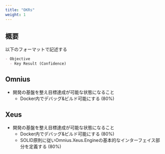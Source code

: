 ```yaml
---
title: "OKRs"
weight: 1
---
```


## 概要

以下のフォーマットで記述する

```markdown
- Objective
  - Key Result (Confidence)
```

## Omnius

- 開発の基盤を整え目標達成が可能な状態になること
  - Docker内でデバッグ&ビルド可能にする (80%)

## Xeus

- 開発の基盤を整え目標達成が可能な状態になること
  - Docker内でデバッグ&ビルド可能にする (80%)
  - SOLID原則に従いOmnius.Xeus.Engineの基本的なインターフェイス部分を定義する (80%)